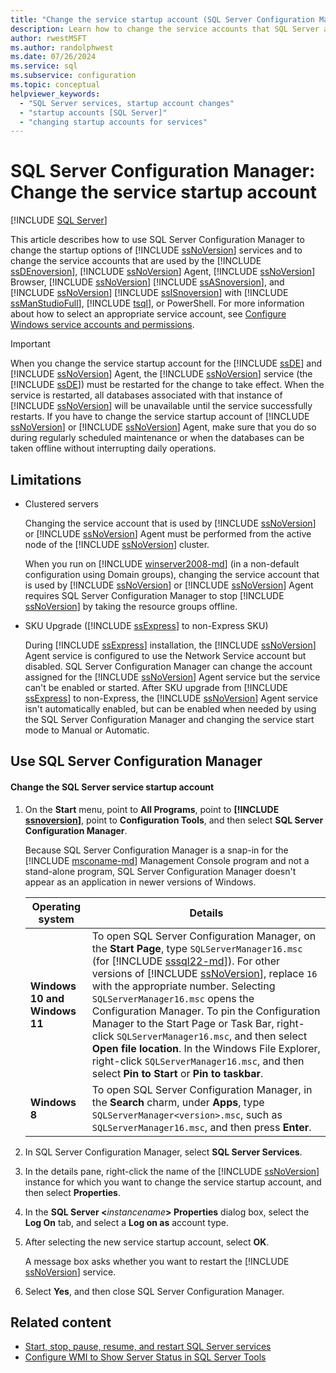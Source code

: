 ```yaml
---
title: "Change the service startup account (SQL Server Configuration Manager)"
description: Learn how to change the service accounts that SQL Server and many of its services use. View limitations and restrictions on changes in service accounts.
author: rwestMSFT
ms.author: randolphwest
ms.date: 07/26/2024
ms.service: sql
ms.subservice: configuration
ms.topic: conceptual
helpviewer_keywords:
  - "SQL Server services, startup account changes"
  - "startup accounts [SQL Server]"
  - "changing startup accounts for services"
---
```

# SQL Server Configuration Manager: Change the service startup account

[!INCLUDE [SQL Server](../../includes/applies-to-version/sqlserver.md)]

This article describes how to use SQL Server Configuration Manager to change the startup options of [!INCLUDE [ssNoVersion](../../includes/ssnoversion-md.md)] services and to change the service accounts that are used by the [!INCLUDE [ssDEnoversion](../../includes/ssdenoversion-md.md)], [!INCLUDE [ssNoVersion](../../includes/ssnoversion-md.md)] Agent, [!INCLUDE [ssNoVersion](../../includes/ssnoversion-md.md)] Browser, [!INCLUDE [ssNoVersion](../../includes/ssnoversion-md.md)] [!INCLUDE [ssASnoversion](../../includes/ssasnoversion-md.md)], and [!INCLUDE [ssNoVersion](../../includes/ssnoversion-md.md)] [!INCLUDE [ssISnoversion](../../includes/ssisnoversion-md.md)] with [!INCLUDE [ssManStudioFull](../../includes/ssmanstudiofull-md.md)], [!INCLUDE [tsql](../../includes/tsql-md.md)], or PowerShell. For more information about how to select an appropriate service account, see [Configure Windows service accounts and permissions](configure-windows-service-accounts-and-permissions.md).

> [!IMPORTANT]  
> When you change the service startup account for the [!INCLUDE [ssDE](../../includes/ssde-md.md)] and [!INCLUDE [ssNoVersion](../../includes/ssnoversion-md.md)] Agent, the [!INCLUDE [ssNoVersion](../../includes/ssnoversion-md.md)] service (the [!INCLUDE [ssDE](../../includes/ssde-md.md)]) must be restarted for the change to take effect. When the service is restarted, all databases associated with that instance of [!INCLUDE [ssNoVersion](../../includes/ssnoversion-md.md)] will be unavailable until the service successfully restarts. If you have to change the service startup account of [!INCLUDE [ssNoVersion](../../includes/ssnoversion-md.md)] or [!INCLUDE [ssNoVersion](../../includes/ssnoversion-md.md)] Agent, make sure that you do so during regularly scheduled maintenance or when the databases can be taken offline without interrupting daily operations.

## Limitations

- Clustered servers

  Changing the service account that is used by [!INCLUDE [ssNoVersion](../../includes/ssnoversion-md.md)] or [!INCLUDE [ssNoVersion](../../includes/ssnoversion-md.md)] Agent must be performed from the active node of the [!INCLUDE [ssNoVersion](../../includes/ssnoversion-md.md)] cluster.

  When you run on [!INCLUDE [winserver2008-md](../../includes/winserver2008-md.md)] (in a non-default configuration using Domain groups), changing the service account that is used by [!INCLUDE [ssNoVersion](../../includes/ssnoversion-md.md)] or [!INCLUDE [ssNoVersion](../../includes/ssnoversion-md.md)] Agent requires SQL Server Configuration Manager to stop [!INCLUDE [ssNoVersion](../../includes/ssnoversion-md.md)] by taking the resource groups offline.

- SKU Upgrade ([!INCLUDE [ssExpress](../../includes/ssexpress-md.md)] to non-Express SKU)

  During [!INCLUDE [ssExpress](../../includes/ssexpress-md.md)] installation, the [!INCLUDE [ssNoVersion](../../includes/ssnoversion-md.md)] Agent service is configured to use the Network Service account but disabled. SQL Server Configuration Manager can change the account assigned for the [!INCLUDE [ssNoVersion](../../includes/ssnoversion-md.md)] Agent service   but the service can't be enabled or started. After SKU upgrade from [!INCLUDE [ssExpress](../../includes/ssexpress-md.md)] to non-Express, the [!INCLUDE [ssNoVersion](../../includes/ssnoversion-md.md)] Agent service isn't automatically enabled, but can be enabled when needed by using the SQL Server Configuration Manager and changing the service start mode to Manual or Automatic.

## <a id="SSMSProcedure"></a> Use SQL Server Configuration Manager

#### Change the SQL Server service startup account

1. On the **Start** menu, point to **All Programs**, point to **[!INCLUDE [ssnoversion](../../includes/ssnoversion-md.md)]**, point to **Configuration Tools**, and then select **SQL Server Configuration Manager**.

   Because SQL Server Configuration Manager is a snap-in for the [!INCLUDE [msconame-md](../../includes/msconame-md.md)] Management Console program and not a stand-alone program, SQL Server Configuration Manager doesn't appear as an application in newer versions of Windows.

   | Operating system | Details |
   | --- | --- |
   | **Windows 10 and Windows 11** | To open SQL Server Configuration Manager, on the **Start Page**, type `SQLServerManager16.msc` (for [!INCLUDE [sssql22-md](../../includes/sssql22-md.md)]). For other versions of [!INCLUDE [ssNoVersion](../../includes/ssnoversion-md.md)], replace `16` with the appropriate number. Selecting `SQLServerManager16.msc` opens the Configuration Manager. To pin the Configuration Manager to the Start Page or Task Bar, right-click `SQLServerManager16.msc`, and then select **Open file location**. In the Windows File Explorer, right-click `SQLServerManager16.msc`, and then select **Pin to Start** or **Pin to taskbar**. |
   | **Windows 8** | To open SQL Server Configuration Manager, in the **Search** charm, under **Apps**, type `SQLServerManager<version>.msc`, such as `SQLServerManager16.msc`, and then press **Enter**. |

1. In SQL Server Configuration Manager, select **SQL Server Services**.

1. In the details pane, right-click the name of the [!INCLUDE [ssNoVersion](../../includes/ssnoversion-md.md)] instance for which you want to change the service startup account, and then select **Properties**.

1. In the **SQL Server \<**_instancename_**> Properties** dialog box, select the **Log On** tab, and select a **Log on as** account type.

1. After selecting the new service startup account, select **OK**.

   A message box asks whether you want to restart the [!INCLUDE [ssNoVersion](../../includes/ssnoversion-md.md)] service.

1. Select **Yes**, and then close SQL Server Configuration Manager.

## Related content

- [Start, stop, pause, resume, and restart SQL Server services](start-stop-pause-resume-restart-sql-server-services.md)
- [Configure WMI to Show Server Status in SQL Server Tools](../../ssms/configure-wmi-to-show-server-status-in-sql-server-tools.md)
